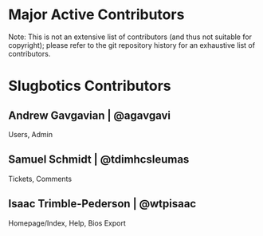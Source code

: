 # Major Active Contributors
Note: This is not an extensive list of contributors (and thus not suitable for copyright); please refer to the 
git repository history for an exhaustive list of contributors.

# Slugbotics Contributors
## Andrew Gavgavian | @agavgavi
Users, Admin

## Samuel Schmidt | @tdimhcsleumas
Tickets, Comments

## Isaac Trimble-Pederson | @wtpisaac
Homepage/Index, Help, Bios Export
